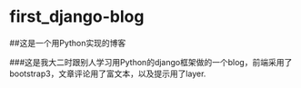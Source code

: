 # first_django-blog
##这是一个用Python实现的博客

###这是我大二时跟别人学习用Python的django框架做的一个blog，前端采用了bootstrap3，文章评论用了富文本，以及提示用了layer.
